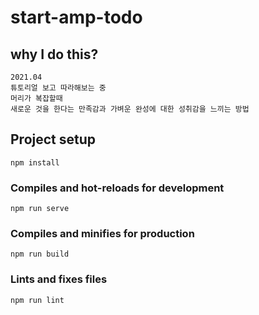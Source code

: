 # start-amp-todo
## why I do this?
```
2021.04
튜토리얼 보고 따라해보는 중
머리가 복잡할때 
새로운 것을 한다는 만족감과 가벼운 완성에 대한 성취감을 느끼는 방법
```

## Project setup
```
npm install
```

### Compiles and hot-reloads for development
```
npm run serve
```

### Compiles and minifies for production
```
npm run build
```

### Lints and fixes files
```
npm run lint
```
